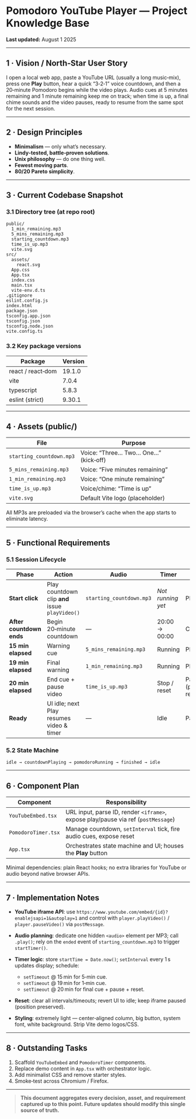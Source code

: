 # Pomodoro YouTube Player — Project Knowledge Base

**Last updated:** August 1 2025

---

## 1 · Vision / North‑Star User Story

I open a local web app, paste a YouTube URL (usually a long music‑mix), press one **Play** button, hear a quick “3‑2‑1” voice countdown, and then a 20‑minute Pomodoro begins while the video plays. Audio cues at 5 minutes remaining and 1 minute remaining keep me on track; when time is up, a final chime sounds and the video pauses, ready to resume from the same spot for the next session.

---

## 2 · Design Principles

* **Minimalism** — only what’s necessary.
* **Lindy‑tested, battle‑proven solutions**.
* **Unix philosophy** — do one thing well.
* **Fewest moving parts**.
* **80/20 Pareto simplicity**.

---

## 3 · Current Codebase Snapshot

### 3.1 Directory tree (at repo root)

```
public/
  1_min_remaining.mp3
  5_mins_remaining.mp3
  starting_countdown.mp3
  time_is_up.mp3
  vite.svg
src/
  assets/
    react.svg
  App.css
  App.tsx
  index.css
  main.tsx
  vite-env.d.ts
.gitignore
eslint.config.js
index.html
package.json
tsconfig.app.json
tsconfig.json
tsconfig.node.json
vite.config.ts
```

### 3.2 Key package versions

| Package           | Version |
| ----------------- | ------- |
| react / react‑dom | 19.1.0  |
| vite              | 7.0.4   |
| typescript        | 5.8.3   |
| eslint (strict)   | 9.30.1  |

---

## 4 · Assets (public/)

| File                     | Purpose                              |
| ------------------------ | ------------------------------------ |
| `starting_countdown.mp3` | Voice: “Three… Two… One…” (kick‑off) |
| `5_mins_remaining.mp3`   | Voice: “Five minutes remaining”      |
| `1_min_remaining.mp3`    | Voice: “One minute remaining”        |
| `time_is_up.mp3`         | Voice/chime: “Time is up”            |
| `vite.svg`               | Default Vite logo (placeholder)      |

All MP3s are preloaded via the browser’s cache when the app starts to eliminate latency.

---

## 5 · Functional Requirements

### 5.1 Session Lifecycle

| Phase                    | Action                                          | Audio                    | Timer             | Video                      |
| ------------------------ | ----------------------------------------------- | ------------------------ | ----------------- | -------------------------- |
| **Start click**          | Play countdown clip **and** issue `playVideo()` | `starting_countdown.mp3` | *Not running yet* | Playing                    |
| **After countdown ends** | Begin 20‑minute countdown                       | —                        | 20:00 → 00:00     | Continues                  |
| **15 min elapsed**       | Warning cue                                     | `5_mins_remaining.mp3`   | Running           | Playing                    |
| **19 min elapsed**       | Final warning                                   | `1_min_remaining.mp3`    | Running           | Playing                    |
| **20 min elapsed**       | End cue + pause video                           | `time_is_up.mp3`         | Stop / reset      | Paused (position retained) |
| **Ready**                | UI idle; next Play resumes video & timer        | —                        | Idle              | Paused                     |

### 5.2 State Machine

```
idle → countdownPlaying → pomodoroRunning → finished → idle
```

---

## 6 · Component Plan

| Component           | Responsibility                                                                    |
| ------------------- | --------------------------------------------------------------------------------- |
| `YouTubeEmbed.tsx`  | URL input, parse ID, render `<iframe>`, expose play/pause via ref (`postMessage`) |
| `PomodoroTimer.tsx` | Manage countdown, `setInterval` tick, fire audio cues, expose reset               |
| `App.tsx`           | Orchestrates state machine and UI; houses the **Play** button                     |

Minimal dependencies: plain React hooks; no extra libraries for YouTube or audio beyond native browser APIs.

---

## 7 · Implementation Notes

* **YouTube iframe API**: use `https://www.youtube.com/embed/{id}?enablejsapi=1&autoplay=1` and control with `player.playVideo()` / `player.pauseVideo()` via `postMessage`.
* **Audio planning**: dedicate one hidden `<audio>` element per MP3; call `.play()`; rely on the `ended` event of `starting_countdown.mp3` to trigger `startTimer()`.
* **Timer logic**: store `startTime = Date.now()`; `setInterval` every 1 s updates display; schedule:

  * `setTimeout` @ 15 min for 5‑min cue.
  * `setTimeout` @ 19 min for 1‑min cue.
  * `setTimeout` @ 20 min for final cue + pause + reset.
* **Reset**: clear all intervals/timeouts; revert UI to idle; keep iframe paused (position preserved).
* **Styling**: extremely light — center‑aligned column, big button, system font, white background. Strip Vite demo logos/CSS.

---

## 8 · Outstanding Tasks

1. Scaffold `YouTubeEmbed` and `PomodoroTimer` components.
2. Replace demo content in `App.tsx` with orchestrator logic.
3. Add minimalist CSS and remove starter styles.
4. Smoke‑test across Chromium / Firefox.

---

> **This document aggregates every decision, asset, and requirement captured up to this point. Future updates should modify this single source of truth.**